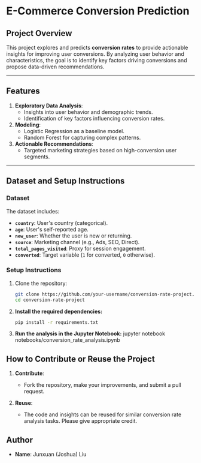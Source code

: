 # E-Commerce Conversion Prediction

## Project Overview

This project explores and predicts **conversion rates** to provide actionable insights for improving user conversions. By analyzing user behavior and characteristics, the goal is to identify key factors driving conversions and propose data-driven recommendations.

---

## Features

1. **Exploratory Data Analysis**:
   - Insights into user behavior and demographic trends.
   - Identification of key factors influencing conversion rates.
2. **Modeling**:
   - Logistic Regression as a baseline model.
   - Random Forest for capturing complex patterns.
3. **Actionable Recommendations**:
   - Targeted marketing strategies based on high-conversion user segments.

---

## Dataset and Setup Instructions

### Dataset
The dataset includes:
- **`country`**: User's country (categorical).
- **`age`**: User's self-reported age.
- **`new_user`**: Whether the user is new or returning.
- **`source`**: Marketing channel (e.g., Ads, SEO, Direct).
- **`total_pages_visited`**: Proxy for session engagement.
- **`converted`**: Target variable (`1` for converted, `0` otherwise).

### Setup Instructions
1. Clone the repository:
   ```bash
   git clone https://github.com/your-username/conversion-rate-project.git
   cd conversion-rate-project

2. **Install the required dependencies:**
   ```bash
   pip install -r requirements.txt

3. **Run the analysis in the Jupyter Notebook:**
  jupyter notebook notebooks/conversion_rate_analysis.ipynb


## How to Contribute or Reuse the Project

1. **Contribute**:
   - Fork the repository, make your improvements, and submit a pull request.

2. **Reuse**:
   - The code and insights can be reused for similar conversion rate analysis tasks. Please give appropriate credit.

## Author
- **Name**: Junxuan (Joshua) Liu   

